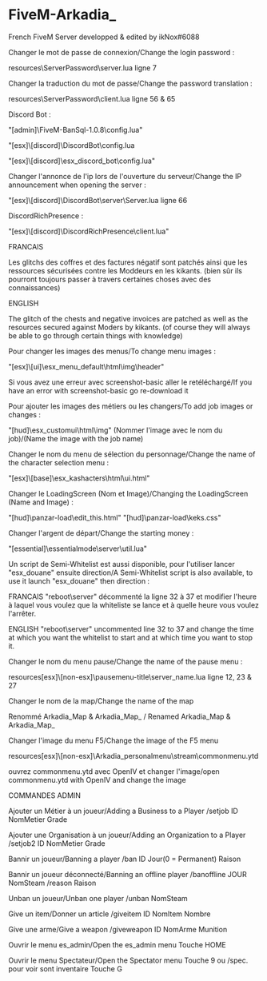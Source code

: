 # FiveM-Arkadia_

French FiveM Server developped & edited by ikNox#6088

Changer le mot de passe de connexion/Change the login password :

resources\ServerPassword\server.lua ligne 7

Changer la traduction du mot de passe/Change the password translation :

resources\ServerPassword\client.lua ligne 56 & 65

Discord Bot :

"[admin]\FiveM-BanSql-1.0.8\config.lua"

"[esx]\\[discord]\DiscordBot\config.lua

"[esx]\\[discord]\esx_discord_bot\config.lua"

Changer l'annonce de l'ip lors de l'ouverture du serveur/Change the IP announcement when opening the server :

"[esx]\\[discord]\DiscordBot\server\Server.lua ligne 66

DiscordRichPresence :

"[esx]\\[discord]\DiscordRichPresence\client.lua"

FRANCAIS

Les glitchs des coffres et des factures négatif sont patchés ainsi que les ressources sécurisées contre les Moddeurs en les kikants.
(bien sûr ils pourront toujours passer à travers certaines choses avec des connaissances)

ENGLISH

The glitch of the chests and negative invoices are patched as well as the resources secured against Moders by kikants.
(of course they will always be able to go through certain things with knowledge)

Pour changer les images des menus/To change menu images :

"[esx]\\[ui]\esx_menu_default\html\img\header"

Si vous avez une erreur avec screenshot-basic aller le retéléchargé/If you have an error with screenshot-basic go re-download it

Pour ajouter les images des métiers ou les changers/To add job images or changes :

"[hud]\esx_customui\html\img" (Nommer l'image avec le nom du job)/(Name the image with the job name)

Changer le nom du menu de sélection du personnage/Change the name of the character selection menu :

"[esx]\\[base]\esx_kashacters\html\ui.html"

Changer le LoadingScreen (Nom et Image)/Changing the LoadingScreen (Name and Image) : 

"[hud]\panzar-load\edit_this.html"
"[hud]\panzar-load\keks.css"

Changer l'argent de départ/Change the starting money :

"[essential]\essentialmode\server\util.lua"

Un script de Semi-Whitelist est aussi disponible, pour l'utiliser lancer "esx_douane" ensuite direction/A Semi-Whitelist script is also available, to use it launch "esx_douane" then direction :

FRANCAIS
"reboot\server" décommenté la ligne 32 à 37 et modifier l'heure à laquel vous voulez que la whiteliste se lance et à quelle heure vous voulez l'arrêter.

ENGLISH
"reboot\server" uncommented line 32 to 37 and change the time at which you want the whitelist to start and at which time you want to stop it.

Changer le nom du menu pause/Change the name of the pause menu :

resources\[esx]\\[non-esx]\pausemenu-title\server_name.lua ligne 12, 23 & 27

Changer le nom de la map/Change the name of the map

Renommé Arkadia_Map & Arkadia_Map_ / Renamed Arkadia_Map & Arkadia_Map_

Changer l'image du menu F5/Change the image of the F5 menu

resources\[esx]\\[non-esx]\Arkadia_personalmenu\stream\commonmenu.ytd

ouvrez commonmenu.ytd avec OpenIV et changer l'image/open commonmenu.ytd with OpenIV and change the image

COMMANDES ADMIN

Ajouter un Métier à un joueur/Adding a Business to a Player
/setjob ID NomMetier Grade

Ajouter une Organisation à un joueur/Adding an Organization to a Player
/setjob2 ID NomMetier Grade

Bannir un joueur/Banning a player
/ban ID Jour(0 = Permanent) Raison

Bannir un joueur déconnecté/Banning an offline player
/banoffline JOUR NomSteam
/reason Raison

Unban un joueur/Unban one player
/unban NomSteam

Give un item/Donner un article
/giveitem ID NomItem Nombre

Give une arme/Give a weapon
/giveweapon ID NomArme Munition

Ouvrir le menu es_admin/Open the es_admin menu
Touche HOME

Ouvrir le menu Spectateur/Open the Spectator menu
Touche 9 ou /spec.
pour voir sont inventaire Touche G
